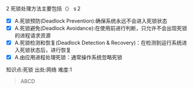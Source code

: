 2
死锁处理方法主要包括（） s２
- [x] A.死锁预防(Deadlock Prevention):确保系统永远不会进入死锁状态
- [x] A.死锁避免(Deadlock Avoidance):在使用前进行判断，只允许不会出现死锁的进程请求资源
- [x] A.死锁检测和恢复(Deadlock Detection & Recovery)：在检测到运行系统进入死锁状态后，进行恢复
- [x] A.由应用进程处理死锁：通常操作系统忽略死锁

知识点:死锁
出处:网络
难度:1
> ABCD

